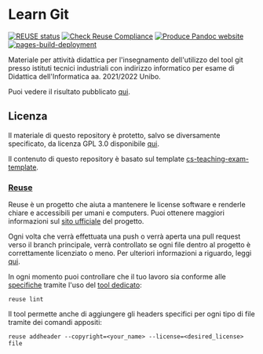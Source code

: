 <!--
SPDX-FileCopyrightText: 2022 Daniele Tentoni <daniele.tentoni.1996@gmail.com>

SPDX-License-Identifier: GPL-3.0-only
-->

# Learn Git

[![REUSE status](https://api.reuse.software/badge/git.fsfe.org/reuse/api)](https://api.reuse.software/info/git.fsfe.org/reuse/api)
[![Check Reuse Compliance](https://github.com/Daniele-Tentoni/learn-git-cs-teaching-exam/actions/workflows/lint.yml/badge.svg)](https://github.com/Daniele-Tentoni/learn-git-cs-teaching-exam/actions/workflows/lint.yml)
[![Produce Pandoc website](https://github.com/Daniele-Tentoni/learn-git-cs-teaching-exam/actions/workflows/pandoc.yml/badge.svg)](https://github.com/Daniele-Tentoni/learn-git-cs-teaching-exam/actions/workflows/pandoc.yml)
[![pages-build-deployment](https://github.com/Daniele-Tentoni/learn-git-cs-teaching-exam/actions/workflows/pages/pages-build-deployment/badge.svg)](https://github.com/Daniele-Tentoni/learn-git-cs-teaching-exam/actions/workflows/pages/pages-build-deployment)

Materiale per attività didattica per l'insegnamento dell'utilizzo del tool git presso istituti tecnici industriali con indirizzo informatico per esame di Didattica dell'Informatica aa. 2021/2022 Unibo.

Puoi vedere il risultato pubblicato [qui](https://daniele-tentoni.github.io/learn-git-cs-teaching-exam/).

## Licenza

Il materiale di questo repository è protetto, salvo se diversamente specificato, da licenza GPL 3.0 disponibile [qui](/LICENSES/GPL-3.0-only.txt).

Il contenuto di questo repository è basato sul template [cs-teaching-exam-template](https://github.com/Daniele-Tentoni/cs-teaching-exam-template).

### [Reuse](https://reuse.software/)

Reuse è un progetto che aiuta a mantenere le license software e renderle chiare e accessibili per umani e computers. Puoi ottenere maggiori informazioni sul [sito ufficiale](https://reuse.software/) del progetto.

Ogni volta che verrà effettuata una push o verrà aperta una pull request verso il branch principale, verrà controllato se ogni file dentro al progetto è correttamente licenziato o meno. Per ulteriori informazioni a riguardo, leggi [qui](https://github.com/marketplace/actions/reuse-compliance-check).

In ogni momento puoi controllare che il tuo lavoro sia conforme alle [specifiche](https://reuse.software/spec/) tramite l'uso del [tool dedicato](https://github.com/fsfe/reuse-tool):

    reuse lint

Il tool permette anche di aggiungere gli headers specifici per ogni tipo di file tramite dei comandi appositi:

    reuse addheader --copyright=<your_name> --license=<desired_license> file

